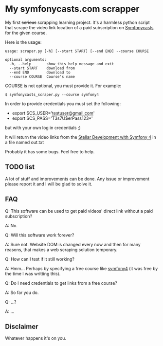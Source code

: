 # My symfonycasts.com scrapper

My first <del>serious</del> scrapping learning project. It's a harmless python script that scrape the video link location of a paid subscription on [Symfonycasts](https://symfonycasts.com/) for the given course.

Here is the usage:
```
usage: scraper.py [-h] [--start START] [--end END] --course COURSE

optional arguments:
  -h, --help       show this help message and exit
  --start START    download from
  --end END        download to
  --course COURSE  Course's name
```  
COURSE is not optional, you must provide it. For example:

```
$ symfonycasts_scraper.py --course symfony4
```

In order to provide credentials you must set the following:
* export SCS_USER='testuser@gmail.com'
* export SCS_PASS='T3s7U$erPass123*'

but with your own log in credentials ;)

It will return the video links from the 
[Stellar Development with Symfony 4](https://symfonycasts.com/screencast/symfony)
in a file named out.txt

Probably it has some bugs. Feel free to help.


## TODO list 

A lot of stuff and improvements can be done. Any issue or improvement please report 
it and I will be glad to solve it.


## FAQ

Q: This software can be used to get paid videos' direct link without 
a paid subscription?

A: No.

Q: Will this software work forever?

A: Sure not. Website DOM is changed every now and then for many reasons, 
that makes a web scraping solution temporary.

Q: How can I test if it still working?

A: Hmm... Perhaps by specifying a free course like [symfony4](https://symfonycasts.com/screencast/symfony4) 
(it was free by the time I was writting this).

Q: Do I need credentials to get links from a free course?

A: So far you do.

Q: ...?

A: ...


## Disclaimer
Whatever happens it's on you.

